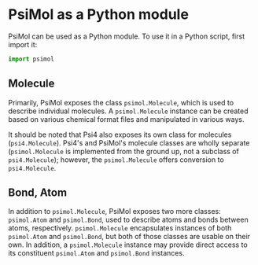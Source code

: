 # PsiMol as a Python module


PsiMol can be used as a Python module. To use it in a Python script, first import it:
```python
import psimol
```


## Molecule

Primarily, PsiMol exposes the class `psimol.Molecule`, which is used to describe individual molecules.
A `psimol.Molecule` instance can be created based on various chemical format files and manipulated in various ways.

It should be noted that Psi4 also exposes its own class for molecules (`psi4.Molecule`).
Psi4's and PsiMol's molecule classes are wholly separate (`psimol.Molecule` is implemented from the ground up, not a subclass of `psi4.Molecule`);
however, the `psimol.Molecule` offers conversion to `psi4.Molecule`.


## Bond, Atom

In addition to `psimol.Molecule`, PsiMol exposes two more classes: `psimol.Atom` and `psimol.Bond`, used to describe atoms and bonds between atoms, respectively.
`psimol.Molecule` encapsulates instances of both `psimol.Atom` and `psimol.Bond`, but both of those classes are usable on their own.
In addition, a `psimol.Molecule` instance may provide direct access to its constituent `psimol.Atom` and `psimol.Bond` instances.